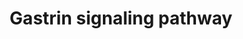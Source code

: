 ---
annotations:
- id: PW:0000465
  parent: signaling pathway
  type: Pathway Ontology
  value: hormone signaling pathway
- id: PW:0000467
  parent: signaling pathway
  type: Pathway Ontology
  value: peptide and protein hormone signaling pathway
- id: CL:0000509
  parent: native cell
  type: Cell Type Ontology
  value: gastrin secreting cell
authors:
- Subbannayya
- Khanspers
- DeSl
- Eweitz
description: 'Gastrin is a peptide hormone which is involved in the process of gastric
  acid secretion. Gastrin release is induced by the gastrin-releasing peptide, a neurotransmitter
  acting on its basolateral receptor in G-cells. Gastrin is then translocated to the
  oxyntic mucosa in an endocrine manner where it binds to its receptor CCKBR in parietal
  and enterochromaffin-like (ECL) cells. This interaction stimulates secretion of
  gastric acid by parietal cells and release of histamine by ECL cells. Histamine
  reaches parietal cells through paracrine diffusion where it binds H2 receptors and
  induces gastric acid secretion. Gastrin has been reported to stimulate proliferation
  of gastric mucosal cells,maturation of parietal cells and enterochromaffin-like
  (ECL) cells, and promote islet differentiation in the pancreas. Gastrin is also
  known to stimulate the proliferation, invasion, and migration of cancer cells. Produced
  as preprogastrin of 101 amino acids by the human G-cells of the antrum of stomach,
  it is sequentially cleaved to first yield progastrin and then 35-amino acid gastrin-34-Gly
  or an 18-amino acid gastrin-17-Gly that are often amidated.  CCKAR and CCKBR cholecystokinin
  receptors belonging to the family of G-protein coupled receptors, are the best characterized
  receptors of Gastrin. CCKBR has high affinity for gastrin and their carboxyl amidated
  analogues, while the CCKAR has been reported to have negligible affinity. Gq-alpha
  had been the major identified G-alpha subunit involved in gastrin signaling. Gastrin
  induces the activation of Gq-alpha and regulates the levels of IP3 and DAG through
  PLC-gamma1 mediated hydrolysis of PIP2. SRC has also been shown to be involved in
  this regulation. SRC kinase is also involved in the activation of classical RAS/MEK/ERK
  and PI3K/AKT pathways through IRS1-mediated recruitment of GRB2/SHC1/SOS complex
  and regulatory subunits of PI3Ks, respectively. PI3K pathway activation by SRC also
  involves the formation of SRC-FAK complexes. Gastrin induced MEK/ERK pathway is
  also reported to be mediated through PKCs. Gastrins have also been reported to regulate
  the activation of Rho, Rac and Cdc42 pathways. Recently, Liu and Jose 2013 have
  reported the regulation of MTOR and sodium-hydrogen exchanger 3 activities through
  a PI3K/PKC-dependent but AKT-independent pathway. Both p38MAPK and JNKs are also
  reported to be involved in gastrin signaling. PKAs as well as PKCs are involved
  in the regulation of p38MAPK activation whereas JNK activation has been shown to
  be mediated by MAP3K11 (MLK3). Gastrin induces the activation of eNOS and thereby
  nitric oxide production in ERK1/2, AKT, and p38MAPK dependent manner. Another major
  pathway involved in gastrin induced cell proliferation and migration is the beta-catenin/TCF-4
  pathway. JAK-STAT pathway has also been shown to be involved in gastrin signaling.
  Interestingly, JAK2 activation has been identified to be also involved in activation
  of PI3K pathway.  Apart from CCKAR and CCKBR, recently gastrin has also been shown
  to bind to Annexin A2 to mediate their effects. Thus far, gastrin induced activation
  of NFKBs, ERKs and p38MAPK have been reported to be mediated by both CCK receptor(s)
  as well as Annexin A2 in multiple cells/cell types. Visit: http://www.netpath.org/netslim/Gastrin_pathway.html'
last-edited: 2021-05-07
ndex: 6459d61f-8b6c-11eb-9e72-0ac135e8bacf
organisms:
- Homo sapiens
redirect_from:
- /index.php/Pathway:WP4659
- /instance/WP4659
revision: null
schema-jsonld:
- '@context': https://schema.org/
  '@id': https://wikipathways.github.io/pathways/WP4659.html
  '@type': Dataset
  creator:
    '@type': Organization
    name: WikiPathways
  description: 'Gastrin is a peptide hormone which is involved in the process of gastric
    acid secretion. Gastrin release is induced by the gastrin-releasing peptide, a
    neurotransmitter acting on its basolateral receptor in G-cells. Gastrin is then
    translocated to the oxyntic mucosa in an endocrine manner where it binds to its
    receptor CCKBR in parietal and enterochromaffin-like (ECL) cells. This interaction
    stimulates secretion of gastric acid by parietal cells and release of histamine
    by ECL cells. Histamine reaches parietal cells through paracrine diffusion where
    it binds H2 receptors and induces gastric acid secretion. Gastrin has been reported
    to stimulate proliferation of gastric mucosal cells,maturation of parietal cells
    and enterochromaffin-like (ECL) cells, and promote islet differentiation in the
    pancreas. Gastrin is also known to stimulate the proliferation, invasion, and
    migration of cancer cells. Produced as preprogastrin of 101 amino acids by the
    human G-cells of the antrum of stomach, it is sequentially cleaved to first yield
    progastrin and then 35-amino acid gastrin-34-Gly or an 18-amino acid gastrin-17-Gly
    that are often amidated.  CCKAR and CCKBR cholecystokinin receptors belonging
    to the family of G-protein coupled receptors, are the best characterized receptors
    of Gastrin. CCKBR has high affinity for gastrin and their carboxyl amidated analogues,
    while the CCKAR has been reported to have negligible affinity. Gq-alpha had been
    the major identified G-alpha subunit involved in gastrin signaling. Gastrin induces
    the activation of Gq-alpha and regulates the levels of IP3 and DAG through PLC-gamma1
    mediated hydrolysis of PIP2. SRC has also been shown to be involved in this regulation.
    SRC kinase is also involved in the activation of classical RAS/MEK/ERK and PI3K/AKT
    pathways through IRS1-mediated recruitment of GRB2/SHC1/SOS complex and regulatory
    subunits of PI3Ks, respectively. PI3K pathway activation by SRC also involves
    the formation of SRC-FAK complexes. Gastrin induced MEK/ERK pathway is also reported
    to be mediated through PKCs. Gastrins have also been reported to regulate the
    activation of Rho, Rac and Cdc42 pathways. Recently, Liu and Jose 2013 have reported
    the regulation of MTOR and sodium-hydrogen exchanger 3 activities through a PI3K/PKC-dependent
    but AKT-independent pathway. Both p38MAPK and JNKs are also reported to be involved
    in gastrin signaling. PKAs as well as PKCs are involved in the regulation of p38MAPK
    activation whereas JNK activation has been shown to be mediated by MAP3K11 (MLK3).
    Gastrin induces the activation of eNOS and thereby nitric oxide production in
    ERK1/2, AKT, and p38MAPK dependent manner. Another major pathway involved in gastrin
    induced cell proliferation and migration is the beta-catenin/TCF-4 pathway. JAK-STAT
    pathway has also been shown to be involved in gastrin signaling. Interestingly,
    JAK2 activation has been identified to be also involved in activation of PI3K
    pathway.  Apart from CCKAR and CCKBR, recently gastrin has also been shown to
    bind to Annexin A2 to mediate their effects. Thus far, gastrin induced activation
    of NFKBs, ERKs and p38MAPK have been reported to be mediated by both CCK receptor(s)
    as well as Annexin A2 in multiple cells/cell types. Visit: http://www.netpath.org/netslim/Gastrin_pathway.html'
  keywords:
  - AKT1
  - ANXA2
  - ARHGEF28
  - ARRB1
  - ARRB2
  - ATF2
  - BAD
  - BCAR1
  - BCL2L1
  - BIRC2
  - BIRC3
  - BIRC5
  - BMP2
  - CASP3
  - CCKBR
  - CCND1
  - CD44
  - CDC42
  - CDH1
  - CDKN1A
  - CDKN1B
  - CDKN2A
  - CHGA
  - CHUK
  - CLDN1
  - CREB1
  - CRK
  - CTNNB1
  - EGFR
  - EGR1
  - EIF4EBP1
  - ELAVL1
  - ELK1
  - FOS
  - FOXO1
  - FOXO3
  - FYN
  - GAST
  - GNAQ
  - GRB2
  - GSK3B
  - Gast-17
  - Gast-17-Gly
  - Gast-34
  - Gast-34-Gly
  - HDAC7
  - HDC
  - HRAS
  - IKBKB
  - IL2
  - IL8
  - IRS1
  - ITGB1
  - JAG1
  - JAK2
  - JUN
  - KAT5
  - KIT
  - KLF4
  - KRAS
  - LAMTOR3
  - MAP2K1
  - MAP3K11
  - MAPK1
  - MAPK14
  - MAPK3
  - MAPK8
  - MAPK9
  - MEF2B
  - MEF2C
  - MEF2D
  - MMP7
  - MTOR
  - MYC
  - NFKB1
  - NFKBIA
  - NOS3
  - PAK1
  - PIK3CA
  - PIK3R1
  - PIK3R2
  - PIK3R3
  - PLCG1
  - PPARG
  - PRKACA
  - PRKCA
  - PRKCD
  - PRKCE
  - PRKCH
  - PRKCQ
  - PRKD1
  - PRKD2
  - PTGS2
  - PTK2
  - PTPN11
  - PXN
  - Progastrin
  - Protein
  - RAC1
  - RAF1
  - RELA
  - RHOA
  - RHOB
  - RHOD
  - ROCK1
  - RPS6
  - RPS6KB1
  - SERPINB2
  - SERPINE1
  - SHC1
  - SLC9A1
  - SLC9A3
  - SOS1
  - SP1
  - SRC
  - STAT3
  - TCF4
  - TFF2
  - TJP1
  - VEGFA
  - YES1
  license: CC0
  name: Gastrin signaling pathway
seo: CreativeWork
title: Gastrin signaling pathway
wpid: WP4659
---